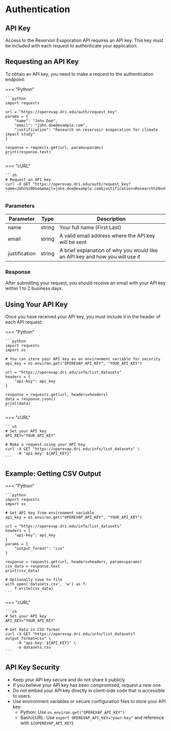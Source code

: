 # Authentication

## API Key

Access to the Reservoir Evaporation API requires an API key. This key must be included with each request to authenticate your application.

## Requesting an API Key

To obtain an API key, you need to make a request to the authentication endpoint:

=== "Python"

    ```python
    import requests

    url = "https://operevap.dri.edu/auth/request_key"
    params = {
        "name": "John Doe",
        "email": "john.doe@example.com",
        "justification": "Research on reservoir evaporation for climate impact study"
    }

    response = requests.get(url, params=params)
    print(response.text)
    ```

=== "cURL"

    ```sh
    # Request an API key
    curl -X GET "https://operevap.dri.edu/auth/request_key?name=John%20Doe&email=john.doe@example.com&justification=Research%20on%20reservoir%20evaporation%20for%20climate%20impact%20study"
    ```

### Parameters

| Parameter     | Type   | Description                                                                  |
| ------------- | ------ | ---------------------------------------------------------------------------- |
| name          | string | Your full name (First Last)                                                  |
| email         | string | A valid email address where the API key will be sent                         |
| justification | string | A brief explanation of why you would like an API key and how you will use it |

### Response

After submitting your request, you should receive an email with your API key within 1 to 2 business days.

## Using Your API Key

Once you have received your API key, you must include it in the header of each API request:

=== "Python"

    ```python
    import requests
    import os

    # You can store your API key as an environment variable for security
    api_key = os.environ.get("OPEREVAP_API_KEY", "YOUR_API_KEY")

    url = "https://operevap.dri.edu/info/list_datasets"
    headers = {
        "api-key": api_key
    }

    response = requests.get(url, headers=headers)
    data = response.json()
    print(data)
    ```

=== "cURL"

    ```sh
    # Set your API key
    API_KEY="YOUR_API_KEY"

    # Make a request using your API key
    curl -X GET "https://operevap.dri.edu/info/list_datasets" \
         -H "api-key: ${API_KEY}"
    ```

## Example: Getting CSV Output

=== "Python"

    ```python
    import requests
    import os

    # Get API key from environment variable
    api_key = os.environ.get("OPEREVAP_API_KEY", "YOUR_API_KEY")

    url = "https://operevap.dri.edu/info/list_datasets"
    headers = {
        "api-key": api_key
    }
    params = {
        "output_format": "csv"
    }

    response = requests.get(url, headers=headers, params=params)
    csv_data = response.text
    print(csv_data)

    # Optionally save to file
    with open('datasets.csv', 'w') as f:
        f.write(csv_data)
    ```

=== "cURL"

    ```sh
    # Set your API key
    API_KEY="YOUR_API_KEY"

    # Get data in CSV format
    curl -X GET "https://operevap.dri.edu/info/list_datasets?output_format=csv" \
         -H "api-key: ${API_KEY}" \
         -o datasets.csv
    ```

## API Key Security

- Keep your API key secure and do not share it publicly.
- If you believe your API key has been compromised, request a new one.
- Do not embed your API key directly in client-side code that is accessible to users.
- Use environment variables or secure configuration files to store your API key:
  - Python: Use `os.environ.get("OPEREVAP_API_KEY")`
  - Bash/cURL: Use `export OPEREVAP_API_KEY="your-key"` and reference with `${OPEREVAP_API_KEY}`
